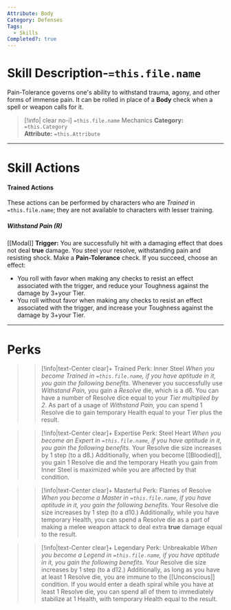 ```yaml
---
Attribute: Body
Category: Defenses
Tags:
  - Skills
Completed?: true
---
```

# Skill Description-`=this.file.name`
Pain-Tolerance governs one's ability to withstand trauma, agony, and other forms of immense pain. It can be rolled in place of a **Body** check when a spell or weapon calls for it.
>[!info| clear no-i] `=this.file.name` Mechanics
>**Category:** `=this.Category`   
>**Attribute:** `=this.Attribute`
---
# Skill Actions
#### Trained Actions
These actions can be performed by characters who are *Trained* in `=this.file.name`; they are not available to characters with lesser training.
##### Withstand Pain (R)
[[Modal]]
**Trigger:** You are successfully hit with a damaging effect that does not deal **true** damage. 
You steel your resolve, withstanding pain and resisting shock. Make a **Pain-Tolerance** check. If you succeed, choose an effect:
-  You roll with favor when making any checks to resist an effect associated with the trigger, and reduce your Toughness against the damage by 3+your Tier.
-  You roll without favor when making any checks to resist an effect associated with the trigger, and increase your Toughness against the damage by 3+your Tier. 
- - -
# Perks
>> [!info|text-Center clear]+ Trained Perk: Inner Steel
>> *When you become Trained in `=this.file.name`, if you have aptitude in it, you gain the following benefits.*
>> Whenever you successfully use *Withstand Pain,* you gain a *Resolve* die, which is a d6. You can have a number of Resolve dice equal to your *Tier multiplied by 2*. As part of a usage of *Withstand Pain,* you can spend 1 Resolve die to gain temporary Health equal to your Tier plus the result. 

>> [!info|text-Center clear]+ Expertise Perk: Steel Heart
>> *When you become an Expert in `=this.file.name`, if you have aptitude in it, you gain the following benefits.*
>> Your Resolve die size increases by 1 step (to a d8.) Additionally, when you become [[Bloodied]], you gain 1 Resolve die and the temporary Heath you gain from Inner Steel is maximized while you are affected by that condition.

>> [!info|text-Center clear]+ Masterful Perk: Flames of Resolve
>> *When you become a Master in `=this.file.name`, if you have aptitude in it, you gain the following benefits.*
>> Your Resolve die size increases by 1 step (to a d10.) Additionally, while you have temporary Health, you can spend a Resolve die as a part of making a melee weapon attack to deal extra **true** damage equal to the result. 

>> [!info|text-Center clear]+ Legendary Perk: Unbreakable
>> *When you become a Legend in `=this.file.name`, if you have aptitude in it, you gain the following benefits.*
>> Your Resolve die size increases by 1 step (to a d12.) Additionally, as long as you have at least 1 Resolve die, you are immune to the [[Unconscious]] condition. If you would enter a death spiral while you have at least 1 Resolve die, you can spend all of them to immediately stabilize at 1 Health, with temporary Health equal to the result.